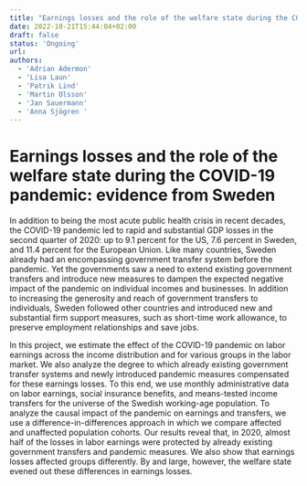 ```yaml
---
title: "Earnings losses and the role of the welfare state during the COVID-19 pandemic: evidence from Sweden"
date: 2022-10-21T15:44:04+02:00
draft: false
status: 'Ongoing'
url:
authors:
  - 'Adrian Adermon'
  - 'Lisa Laun'
  - 'Patrik Lind'
  - 'Martin Olsson'
  - 'Jan Sauermann'
  - 'Anna Sjögren '
---
```


# Earnings losses and the role of the welfare state during the COVID-19 pandemic: evidence from Sweden

In addition to being the most acute public health crisis in recent decades, the COVID-19 pandemic led to rapid and substantial GDP losses in the second quarter of 2020: up to 9.1 percent for the US, 7.6 percent in Sweden, and 11.4 percent for the European Union. Like many countries, Sweden already had an encompassing government transfer system before the pandemic. Yet the governments saw a need to extend existing government transfers and introduce new measures to dampen the expected negative impact of the pandemic on individual incomes and businesses. In addition to increasing the generosity and reach of government transfers to individuals, Sweden followed other countries and introduced new and substantial firm support measures, such as short-time work allowance, to preserve employment relationships and save jobs.

In this project, we estimate the effect of the COVID-19 pandemic on labor earnings across the income distribution and for various groups in the labor market. We also analyze the degree to which already existing government transfer systems and newly introduced pandemic measures compensated for these earnings losses. To this end, we use monthly administrative data on labor earnings, social insurance benefits, and means-tested income transfers for the universe of the Swedish working-age population. To analyze the causal impact of the pandemic on earnings and transfers, we use a difference-in-differences approach in which we compare affected and unaffected population cohorts. Our results reveal that, in 2020, almost half of the losses in labor earnings were protected by already existing government transfers and pandemic measures. We also show that earnings losses affected groups differently. By and large, however, the welfare state evened out these differences in earnings losses.
